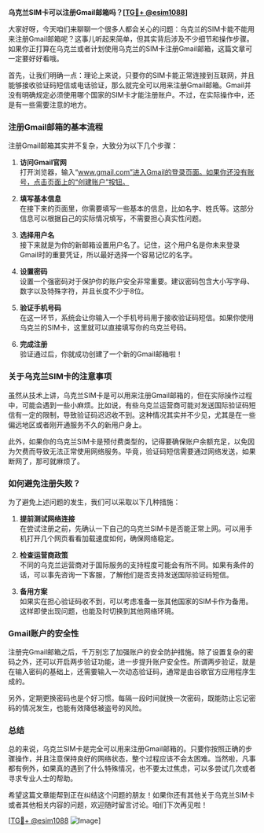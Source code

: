 **乌克兰SIM卡可以注册Gmail邮箱吗？[[TG💪+ @esim1088](https://t.me/s/esim1088)]**

大家好呀，今天咱们来聊聊一个很多人都会关心的问题：乌克兰的SIM卡能不能用来注册Gmail邮箱呢？这事儿听起来简单，但其实背后涉及不少细节和操作步骤。如果你正打算在乌克兰或者计划使用乌克兰的SIM卡注册Gmail邮箱，这篇文章可一定要好好看哦。

首先，让我们明确一点：理论上来说，只要你的SIM卡能正常连接到互联网，并且能够接收验证码短信或电话验证，那么就完全可以用来注册Gmail邮箱。Gmail并没有明确规定必须使用哪个国家的SIM卡才能注册账户。不过，在实际操作中，还是有一些需要注意的地方。

### 注册Gmail邮箱的基本流程

注册Gmail邮箱其实并不复杂，大致分为以下几个步骤：

1. **访问Gmail官网**  
   打开浏览器，输入“www.gmail.com”进入Gmail的登录页面。如果你还没有账号，点击页面上的“创建账户”按钮。

2. **填写基本信息**  
   在接下来的页面里，你需要填写一些基本的信息，比如名字、姓氏等。这部分信息可以根据自己的实际情况填写，不需要担心真实性问题。

3. **选择用户名**  
   接下来就是为你的新邮箱设置用户名了。记住，这个用户名是你未来登录Gmail时的重要凭证，所以最好选择一个容易记忆的名字。

4. **设置密码**  
   设置一个强密码对于保护你的账户安全非常重要。建议密码包含大小写字母、数字以及特殊字符，并且长度不少于8位。

5. **验证手机号码**  
   在这一环节，系统会让你输入一个手机号码用于接收验证码短信。如果你使用乌克兰的SIM卡，这里就可以直接填写你的乌克兰号码。

6. **完成注册**  
   验证通过后，你就成功创建了一个新的Gmail邮箱啦！

### 关于乌克兰SIM卡的注意事项

虽然从技术上讲，乌克兰SIM卡是可以用来注册Gmail邮箱的，但在实际操作过程中，可能会遇到一些小麻烦。比如说，有些乌克兰运营商可能对发送国际验证码短信有一定的限制，导致验证码迟迟收不到。这种情况其实并不少见，尤其是在一些偏远地区或者刚开通服务不久的新用户身上。

此外，如果你的乌克兰SIM卡是预付费类型的，记得要确保账户余额充足，以免因为欠费而导致无法正常使用网络服务。毕竟，验证码短信需要通过网络发送，如果断网了，那可就麻烦了。

### 如何避免注册失败？

为了避免上述问题的发生，我们可以采取以下几种措施：

1. **提前测试网络连接**  
   在尝试注册之前，先确认一下自己的乌克兰SIM卡是否能正常上网。可以用手机打开几个网页看看加载速度如何，确保网络稳定。

2. **检查运营商政策**  
   不同的乌克兰运营商对于国际服务的支持程度可能会有所不同。如果有条件的话，可以事先咨询一下客服，了解他们是否支持发送国际验证码短信。

3. **备用方案**  
   如果实在担心验证码收不到，可以考虑准备一张其他国家的SIM卡作为备用。这样即使出现问题，也能及时切换到其他网络环境。

### Gmail账户的安全性

注册完Gmail邮箱之后，千万别忘了加强账户的安全防护措施。除了设置复杂的密码之外，还可以开启两步验证功能，进一步提升账户安全性。所谓两步验证，就是在输入密码的基础上，还需要输入一次动态验证码，通常是由谷歌官方应用程序生成的。

另外，定期更换密码也是个好习惯。每隔一段时间就换一次密码，既能防止忘记密码的情况发生，也能有效降低被盗号的风险。

### 总结

总的来说，乌克兰SIM卡是完全可以用来注册Gmail邮箱的。只要你按照正确的步骤操作，并且注意保持良好的网络状态，整个过程应该不会太困难。当然啦，凡事都有例外，如果真的遇到了什么特殊情况，也不要太过焦虑，可以多尝试几次或者寻求专业人士的帮助。

希望这篇文章能帮到正在纠结这个问题的朋友！如果你还有其他关于乌克兰SIM卡或者其他相关内容的问题，欢迎随时留言讨论。咱们下次再见啦！

[[TG💪+ @esim1088](https://t.me/s/esim1088) ![Image](https://i.postimg.cc/4NQfJmqS/Snipaste-2025-05-13-00-14-12.png)]